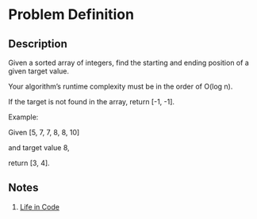 # Problem Definition

## Description

Given a sorted array of integers, find the starting and ending position of a given target value.

Your algorithm’s runtime complexity must be in the order of O(log n).

If the target is not found in the array, return [-1, -1].

Example:

Given [5, 7, 7, 8, 8, 10]

and target value 8,

return [3, 4].

## Notes

1. [Life in Code](http://www.lifeincode.net/programming/leetcode-search-for-a-range-java/)